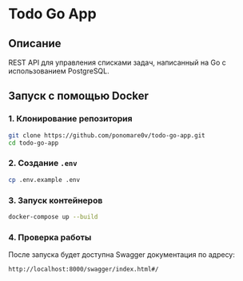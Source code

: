 # Todo Go App

## Описание
REST API для управления списками задач, написанный на Go с использованием PostgreSQL.

## Запуск с помощью Docker

### 1. Клонирование репозитория
```sh
git clone https://github.com/ponomare0v/todo-go-app.git
cd todo-go-app
```

### 2. Создание `.env`
```sh
cp .env.example .env
```

### 3. Запуск контейнеров
```sh
docker-compose up --build
```

### 4. Проверка работы
После запуска будет доступна Swagger документация по адресу:
```
http://localhost:8000/swagger/index.html#/
```